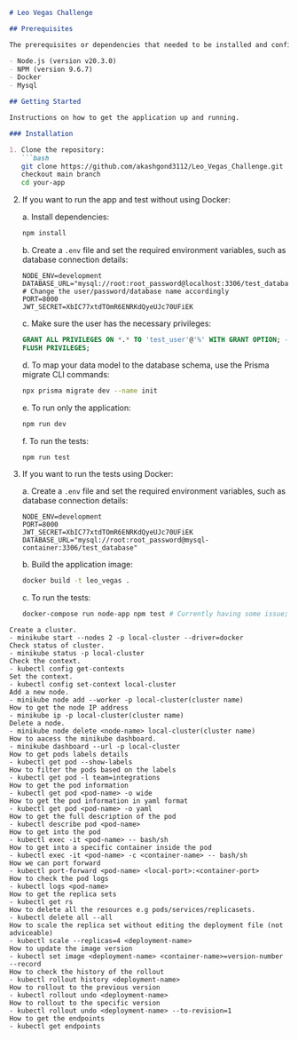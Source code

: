```markdown
# Leo Vegas Challenge

## Prerequisites

The prerequisites or dependencies that needed to be installed and configured for the application to work. Include software, libraries, or services.

- Node.js (version v20.3.0)
- NPM (version 9.6.7)
- Docker
- Mysql

## Getting Started

Instructions on how to get the application up and running.

### Installation

1. Clone the repository:
   ```bash
   git clone https://github.com/akashgond3112/Leo_Vegas_Challenge.git
   checkout main branch
   cd your-app
   ```

2. If you want to run the app and test without using Docker:

   a. Install dependencies:
      ```bash
      npm install
      ```

   b. Create a `.env` file and set the required environment variables, such as database connection details:

      ```env
      NODE_ENV=development
      DATABASE_URL="mysql://root:root_password@localhost:3306/test_database" # Change the user/password/database name accordingly
      PORT=8000
      JWT_SECRET=XbIC77xtdTOmR6ENRKdQyeUJc70UFiEK
      ```

   c. Make sure the user has the necessary privileges:

      ```sql
      GRANT ALL PRIVILEGES ON *.* TO 'test_user'@'%' WITH GRANT OPTION; -- If any other user is used.
      FLUSH PRIVILEGES;
      ```

   d. To map your data model to the database schema, use the Prisma migrate CLI commands:

      ```bash
      npx prisma migrate dev --name init
      ```

   e. To run only the application:

      ```bash
      npm run dev
      ```

   f. To run the tests:

      ```bash
      npm run test
      ```

3. If you want to run the tests using Docker:

   a. Create a `.env` file and set the required environment variables, such as database connection details:

      ```env
      NODE_ENV=development
      PORT=8000
      JWT_SECRET=XbIC77xtdTOmR6ENRKdQyeUJc70UFiEK
      DATABASE_URL="mysql://root:root_password@mysql-container:3306/test_database"
      ```

   b. Build the application image:

      ```bash
      docker build -t leo_vegas .
      ```

   c. To run the tests:

      ```bash
      docker-compose run node-app npm test # Currently having some issue; try to run the command 2 times, need more debugging.
      ```
```
Create a cluster.
- minikube start --nodes 2 -p local-cluster --driver=docker
Check status of cluster.
- minikube status -p local-cluster
Check the context.
- kubectl config get-contexts
Set the context.
- kubectl config set-context local-cluster
Add a new node.
- minikube node add --worker -p local-cluster(cluster name)
How to get the node IP address
- minikube ip -p local-cluster(cluster name)
Delete a node.
- minikube node delete <node-name> local-cluster(cluster name)
How to aacess the minikube dashboard.
- minikube dashboard --url -p local-cluster
How to get pods labels details
- kubectl get pod --show-labels
How to filter the pods based on the labels
- kubectl get pod -l team=integrations
How to get the pod information
- kubectl get pod <pod-name> -o wide
How to get the pod information in yaml format
- kubectl get pod <pod-name> -o yaml
How to get the full description of the pod
- kubectl describe pod <pod-name>
How to get into the pod
- kubectl exec -it <pod-name> -- bash/sh
How to get into a specific container inside the pod
- kubectl exec -it <pod-name> -c <container-name> -- bash/sh
How we can port forward
- kubectl port-forward <pod-name> <local-port>:<container-port> 
How to check the pod logs
- kubectl logs <pod-name>
How to get the replica sets
- kubectl get rs
How to delete all the resources e.g pods/services/replicasets.
- kubectl delete all --all
How to scale the replica set without editing the deployment file (not adviceable)
- kubectl scale --replicas=4 <deployment-name>
How to update the image version
- kubectl set image <deployment-name> <container-name>=version-number --record
How to check the history of the rollout
- kubectl rollout history <deployment-name>
How to rollout to the previous version
- kubectl rollout undo <deployment-name>
How to rollout to the specific version
- kubectl rollout undo <deployment-name> --to-revision=1
How to get the endpoints
- kubectl get endpoints